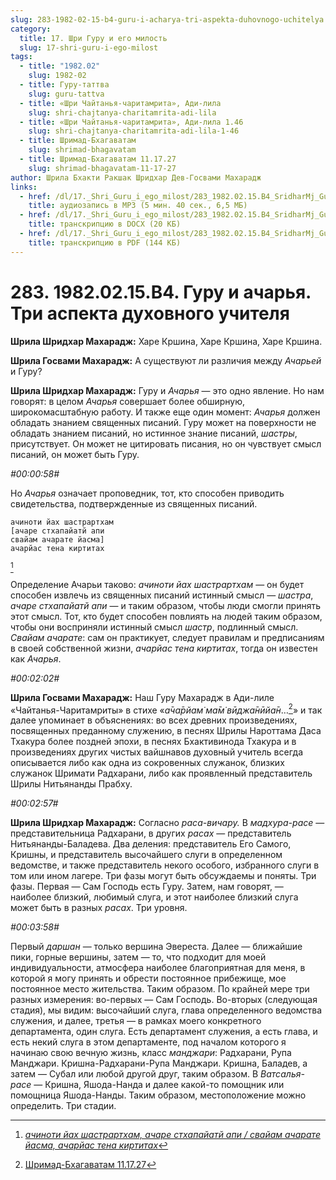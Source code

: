 ```yaml
---
slug: 283-1982-02-15-b4-guru-i-acharya-tri-aspekta-duhovnogo-uchitelya
category:
  title: 17. Шри Гуру и его милость
  slug: 17-shri-guru-i-ego-milost
tags:
  - title: "1982.02"
    slug: 1982-02
  - title: Гуру-таттва
    slug: guru-tattva
  - title: «Шри Чайтанья-чаритамрита», Ади-лила
    slug: shri-chajtanya-charitamrita-adi-lila
  - title: «Шри Чайтанья-чаритамрита», Ади-лила 1.46
    slug: shri-chajtanya-charitamrita-adi-lila-1-46
  - title: Шримад-Бхагаватам
    slug: shrimad-bhagavatam
  - title: Шримад-Бхагаватам 11.17.27
    slug: shrimad-bhagavatam-11-17-27
author: Шрила Бхакти Ракшак Шридхар Дев-Госвами Махарадж
links:
  - href: /dl/17._Shri_Guru_i_ego_milost/283_1982.02.15.B4_SridharMj_Guru_i_acharja__Tri_aspekta_duhovnogo_uchitelja.mp3
    title: аудиозапись в MP3 (5 мин. 40 сек., 6,5 МБ)
  - href: /dl/17._Shri_Guru_i_ego_milost/283_1982.02.15.B4_SridharMj_Guru_i_acharja__Tri_aspekta_duhovnogo_uchitelja.docx
    title: транскрипцию в DOCX (20 КБ)
  - href: /dl/17._Shri_Guru_i_ego_milost/283_1982.02.15.B4_SridharMj_Guru_i_acharja__Tri_aspekta_duhovnogo_uchitelja.pdf
    title: транскрипцию в PDF (144 КБ)
---
```


# 283. 1982.02.15.B4. Гуру и ачарья. Три аспекта духовного учителя

**Шрила Шридхар Махарадж:** Харе Кршина, Харе Кршина, Харе Кршина.

**Шрила Госвами Махарадж:** А существуют ли различия между *Ачарьей* и Гуру?

**Шрила Шридхар Махарадж:** Гуру и *Ачарья* — это одно явление. Но нам говорят: в целом *Ачарья* совершает более обширную, широкомасштабную работу. И также еще один момент: *Ачарья* должен обладать знанием священных писаний. Гуру может на поверхности не обладать знанием писаний, но истинное знание писаний, *шастры*, присутствует. Он может не цитировать писания, но он чувствует смысл писаний, он может быть Гуру.

*#00:00:58#*

Но *Ачарья* означает проповедник, тот, кто способен приводить свидетельства, подтвержденные из священных писаний.

    ачиноти йах шастрартхам
    [ачаре стхапайатй апи
    свайам ачарате йасма]
    ачарйас тена киртитах
[^_ftn1]

Определение Ачарьи таково: *ачиноти йах шастрартхам* — он будет способен извлечь из священных писаний истинный смысл — *шастра*, *ачаре стхапайатй апи* — и таким образом, чтобы люди смогли принять этот смысл. Тот, кто будет способен повлиять на людей таким образом, чтобы они восприняли истинный смысл *шастр*, подлинный смысл. *Свайам ачарате*: сам он практикует, следует правилам и предписаниям в своей собственной жизни, *ачарйас тена киртитах*, тогда он известен как *Ачарья*.

*#00:02:02#*

**Шрила Госвами Махарадж:** Наш Гуру Махарадж в Ади-лиле «Чайтанья-Чаритамриты» в стихе «*а̄ча̄рйам̇ ма̄м̇ вӣджа̄нӣйа̄н*…[^_ftn2]» и так далее упоминает в объяснениях: во всех древних произведениях, посвященных преданному служению, в песнях Шрилы Нароттама Даса Тхакура более поздней эпохи, в песнях Бхактивинода Тхакура и в произведениях других чистых вайшнавов духовный учитель всегда описывается либо как одна из сокровенных служанок, близких служанок Шримати Радхарани, либо как проявленный представитель Шрилы Нитьянанды Прабху.

*#00:02:57#*

**Шрила Шридхар Махарадж:** Согласно *раса-вичару.* В *мадхура-расе* — представительница Радхарани, в других *расах* — представитель Нитьянанды-Баладева. Два деления: представитель Его Самого, Кришны, и представитель высочайшего слуги в определенном ведомстве, и также представитель некого особого, избранного слуги в том или ином лагере. Три фазы могут быть обсуждаемы и поняты. Три фазы. Первая — Сам Господь есть Гуру. Затем, нам говорят, — наиболее близкий, любимый слуга, и этот наиболее близкий слуга может быть в разных *расах*. Три уровня.

*#00:03:58#*

Первый *даршан* — только вершина Эвереста. Далее — ближайшие пики, горные вершины, затем — то, что подходит для моей индивидуальности, атмосфера наиболее благоприятная для меня, в которой я могу принять и обрести постоянное прибежище, мое постоянное место жительства. Таким образом. По крайней мере три разных измерения: во-первых — Сам Господь. Во-вторых (следующая стадия), мы видим: высочайший слуга, глава определенного ведомства служения, и далее, третья — в рамках моего конкретного департамента, один слуга. Есть департамент служения, а есть глава, и есть некий слуга в этом департаменте, под началом которого я начинаю свою вечную жизнь, класс *манджари*: Радхарани, Рупа Манджари. Кришна-Радхарани-Рупа Манджари. Кришна, Баладев, а затем — Субал или любой другой друг, таким образом. В *Ватсалья-расе* — Кришна, Яшода-Нанда и далее какой-то помощник или помощница Яшода-Нанды. Таким образом, местоположение можно определить. Три стадии.



[^_ftn1]: [*ачиноти йах шастрартхам, ачаре стхапайатй апи / свайам ачарате йасма, ачарйас тена киртитах*](../notes/shloka/achinoti-jah-shastrartham-achare-sthapajatj.md)

[^_ftn2]: [Шримад-Бхагаватам 11.17.27](../notes/shrimad-bhagavatam/shrimad-bhagavatam-11-17-27.md)

